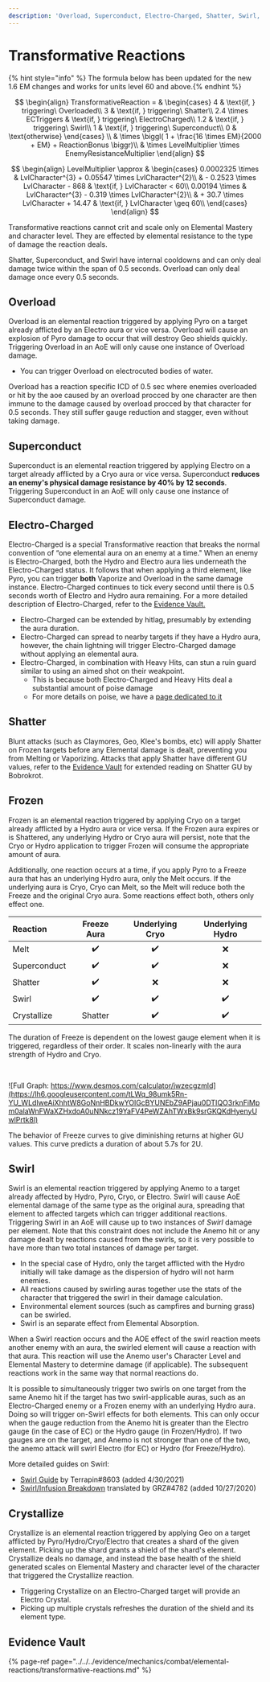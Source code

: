 ```yaml
---
description: 'Overload, Superconduct, Electro-Charged, Shatter, Swirl, and Crystallize.'
---
```


# Transformative Reactions

{% hint style="info" %} The formula below has been updated for the new 1.6 EM changes and works for units level 60 and above.{% endhint %}

$$
\begin{align}
TransformativeReaction = &
\begin{cases}
4 & \text{if, } triggering\ Overloaded\\
3 & \text{if, } triggering\ Shatter\\
2.4 \times ECTriggers & \text{if, } triggering\ ElectroCharged\\
1.2 & \text{if, } triggering\ Swirl\\
1 & \text{if, } triggering\ Superconduct\\
0 & \text{otherwise}
\end{cases}
\\
& \times \biggl( 1 + \frac{16 \times EM}{2000 + EM} + ReactionBonus \biggr)\\
& \times LevelMultiplier \times EnemyResistanceMultiplier
\end{align}
$$

$$
\begin{align}
LevelMultiplier \approx &
\begin{cases}
0.0002325 \times & LvlCharacter^{3} + 0.05547 \times LvlCharacter^{2}\\
& - 0.2523 \times LvlCharacter - 868 & \text{if, } LvlCharacter < 60\\
0.00194 \times & LvlCharacter^{3} - 0.319 \times LvlCharacter^{2}\\
& + 30.7 \times LvlCharacter + 14.47 & \text{if, } LvlCharacter \geq 60\\
\end{cases}
\end{align}
$$

Transformative reactions cannot crit and scale only on Elemental Mastery and character level. They are effected by elemental resistance to the type of damage the reaction deals.

Shatter, Superconduct, and Swirl have internal cooldowns and can only deal damage twice within the span of 0.5 seconds. Overload can only deal damage once every 0.5 seconds.

## **Overload**

Overload is an elemental reaction triggered by applying Pyro on a target already afflicted by an Electro aura or vice versa. Overload will cause an explosion of Pyro damage to occur that will destroy Geo shields quickly. Triggering Overload in an AoE will only cause one instance of Overload damage.

* You can trigger Overload on electrocuted bodies of water.

Overload has a reaction specific ICD of 0.5 sec where enemies overloaded or hit by the aoe caused by an overload procced by one character are then immune to the damage caused by overload procced by that character for 0.5 seconds. They still suffer gauge reduction and stagger, even without taking damage.

## **Superconduct**

Superconduct is an elemental reaction triggered by applying Electro on a target already afflicted by a Cryo aura or vice versa. Superconduct **reduces an enemy's physical damage resistance by 40% by 12 seconds**. Triggering Superconduct in an AoE will only cause one instance of Superconduct damage.

## Electro-Charged

Electro-Charged is a special Transformative reaction that breaks the normal convention of “one elemental aura on an enemy at a time." When an enemy is Electro-Charged, both the Hydro and Electro aura lies underneath the Electro-Charged status. It follows that when applying a third element, like Pyro, you can trigger **both** Vaporize and Overload in the same damage instance. Electro-Charged continues to tick every second until there is 0.5 seconds worth of Electro and Hydro aura remaining. For a more detailed description of Electro-Charged, refer to the [Evidence Vault.](https://library.keqingmains.com/evidence/mechanics/combat/elemental-reactions/transformative-reactions#electrocharged)

* Electro-Charged can be extended by hitlag, presumably by extending the aura duration.
* Electro-Charged can spread to nearby targets if they have a Hydro aura, however, the chain lightning will trigger Electro-Charged damage without applying an elemental aura.
* Electro-Charged, in combination with Heavy Hits, can stun a ruin guard similar to using an aimed shot on their weakpoint.
  * This is because both Electro-Charged and Heavy Hits deal a substantial amount of poise damage
  * For more details on poise, we have a [page dedicated to it](../poise.md)

## Shatter

Blunt attacks \(such as Claymores, Geo, Klee's bombs, etc\) will apply Shatter on Frozen targets before any Elemental damage is dealt, preventing you from Melting or Vaporizing. Attacks that apply Shatter have different GU values, refer to the [Evidence Vault](https://library.keqingmains.com/evidence/mechanics/combat/elemental-reactions/transformative-reactions#various-gu-values-of-shatter-based-on-different-types-of-attacks) for extended reading on Shatter GU by Bobrokrot.

## Frozen

Frozen is an elemental reaction triggered by applying Cryo on a target already afflicted by a Hydro aura or vice versa. If the Frozen aura expires or is Shattered, any underlying Hydro or Cryo aura will persist, note that the Cryo or Hydro application to trigger Frozen will consume the appropriate amount of aura.

Additionally, one reaction occurs at a time, if you apply Pyro to a Freeze aura that has an underlying Hydro aura, only the Melt occurs. If the underlying aura is Cryo, Cryo can Melt, so the Melt will reduce both the Freeze and the original Cryo aura. Some reactions effect both, others only effect one.

| Reaction | Freeze Aura | Underlying Cryo | Underlying Hydro |
| :--- | :---: | :---: | :---: |
| Melt | ✔️ | ✔️ | ❌ |
| Superconduct | ✔️ | ✔️ | ❌ |
| Shatter | ✔️ | ❌ | ❌ |
| Swirl | ✔️ | ✔️ | ✔️ |
| Crystallize | Shatter | ✔️ | ✔️ |

The duration of Freeze is dependent on the lowest gauge element when it is triggered, regardless of their order. It scales non-linearly with the aura strength of Hydro and Cryo.

‌

![Full Graph: https://www.desmos.com/calculator/jwzecgzmld](https://lh6.googleusercontent.com/tLWq_98umk5Rn-YU_WLdlweAiXhhtW8GoNnHBDkwYOlGcBYUNEbZ9APjau0DTIQO3rknFiMpm0alaWnFWaXZHxdoA0uNNkcz19YaFV4PeWZAhTWxBk9srGKQKdHyenyUwlPrtk8l)

The behavior of Freeze curves to give diminishing returns at higher GU values. This curve predicts a duration of about 5.7s for 2U.

## Swirl

Swirl is an elemental reaction triggered by applying Anemo to a target already affected by Hydro, Pyro, Cryo, or Electro. Swirl will cause AoE elemental damage of the same type as the original aura, spreading that element to affected targets which can trigger additional reactions. Triggering Swirl in an AoE will cause up to two instances of _Swirl_ damage per element. Note that this constraint does not include the Anemo hit or any damage dealt by reactions caused from the swirls, so it is very possible to have more than two total instances of damage per target.

* In the special case of Hydro, only the target afflicted with the Hydro initially will take damage as the dispersion of hydro will not harm enemies.
* All reactions caused by swirling auras together use the stats of the character that triggered the swirl in their damage calculation.
* Environmental element sources \(such as campfires and burning grass\) can be swirled.
* Swirl is an separate effect from Elemental Absorption.

When a Swirl reaction occurs and the AOE effect of the swirl reaction meets another enemy with an aura, the swirled element will cause a reaction with that aura. This reaction will use the Anemo user's Character Level and Elemental Mastery to determine damage \(if applicable\). The subsequent reactions work in the same way that normal reactions do.

It is possible to simultaneously trigger two swirls on one target from the same Anemo hit if the target has two swirl-applicable auras, such as an Electro-Charged enemy or a Frozen enemy with an underlying Hydro aura. Doing so will trigger on-Swirl effects for both elements. This can only occur when the gauge reduction from the Anemo hit is greater than the Electro gauge \(in the case of EC\) or the Hydro gauge \(in Frozen/Hydro\). If two gauges are on the target, and Anemo is not stronger than one of the two, the anemo attack will swirl Electro \(for EC\) or Hydro \(for Freeze/Hydro\).

More detailed guides on Swirl:

* [Swirl Guide](https://docs.google.com/document/d/1Tk-nSE8mnwrPadFVtpBcV3iAeiI6LFwBSwRwpOArOn8/edit?usp=sharing) by Terrapin\#8603 \(added 4/30/2021\)
* [Swirl/Infusion Breakdown](https://docs.google.com/document/u/2/d/e/2PACX-1vTmyp3qURxKBmWLSmpCZxDZkVqOd8NGkN3Qpozw_CkDVK0_N9I6bH5rNbDu5Bc62FLi3Ur6WrlWl37L/pub) translated by GRZ\#4782 \(added 10/27/2020\)

## Crystallize

Crystallize is an elemental reaction triggered by applying Geo on a target afflicted by Pyro/Hydro/Cryo/Electro that creates a shard of the given element. Picking up the shard grants a shield of the shard's element. Crystallize deals no damage, and instead the base health of the shield generated scales on Elemental Mastery and character level of the character that triggered the Crystallize reaction.

* Triggering Crystallize on an Electro-Charged target will provide an Electro Crystal.
* Picking up multiple crystals refreshes the duration of the shield and its element type.

## Evidence Vault

{% page-ref page="../../../evidence/mechanics/combat/elemental-reactions/transformative-reactions.md" %}

